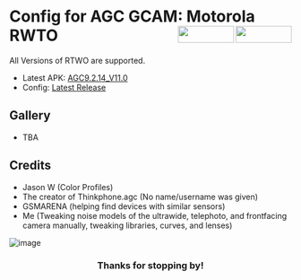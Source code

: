 <h1 align="left">Config for AGC GCAM: Motorola RWTO
<img src="https://img.shields.io/github/watchers/d-solis/rtwo-agc-conf?color=%238AB4F8&labelColor=101012&label=watchers&style=for-the-badge" width=100 height=30 align="right" />
<img src="https://img.shields.io/github/stars/d-solis/rtwo-agc-conf?color=%238AB4F8&labelColor=101012&label=stars&style=for-the-badge" width=100 height=30 align="right" />
</h1> 

All Versions of RTWO are supported.

 - Latest APK: [AGC9.2.14_V11.0](https://www.celsoazevedo.com/files/android/google-camera/dev-BigKaka/f/dl70/)
 - Config: [Latest Release](https://github.com/d-solis/rtwo-agc-conf/releases/latest/)

<h2 align="left">Gallery
</h2> 

 - TBA

<h2 align="left">Credits
</h2> 

 - Jason W (Color Profiles)
 - The creator of Thinkphone.agc (No name/username was given)
 - GSMARENA (helping find devices with similar sensors)
 - Me (Tweaking noise models of the ultrawide, telephoto, and frontfacing camera manually, tweaking libraries, curves, and lenses)

![image](https://raw.githubusercontent.com/d-solis/dotfiles/main/assets/cat.svg)
<h3 align="center">
Thanks for stopping by!
</h3>
